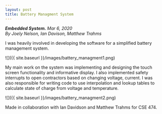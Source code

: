 ```yaml
---
layout: post
title: Battery Managment System
---
```

***Embedded System.*** *Mar 6, 2020*
<br>
*By Joely Nelson, Ian Davison, Matthew Trahms*

I was heavily involved in developing the software for a simplified battery management system.

![]({{ site.baseurl }}/images/battery_managment1.png)

My main work on the system was implementing and designing the touch screen functionality and informative display. I also implemented safety interrupts to open contractors based on changing voltage, current. I was also responsible for writing code to use interpolation and lookup tables to calculate state of charge from voltage and temperature.

![]({{ site.baseurl }}/images/battery_managment2.png)

Made in collaboration with Ian Davidson and Matthew Trahms for CSE 474.